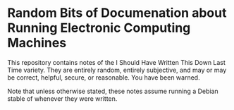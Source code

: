 # Random Bits of Documenation about Running Electronic Computing Machines

This repository contains notes of the I Should Have Written This Down
Last Time variety. They are entirely random, entirely subjective, and may
or may be correct, helpful, secure, or reasonable. You have been warned.

Note that unless otherwise stated, these notes assume running a Debian
stable of whenever they were written.

